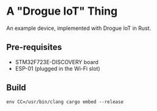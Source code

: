 # A "Drogue IoT" Thing

An example device, implemented with Drogue IoT in Rust.

## Pre-requisites

* STM32F723E-DISCOVERY board
* ESP-01 (plugged in the Wi-Fi slot)

## Build

    env CC=/usr/bin/clang cargo embed --release
